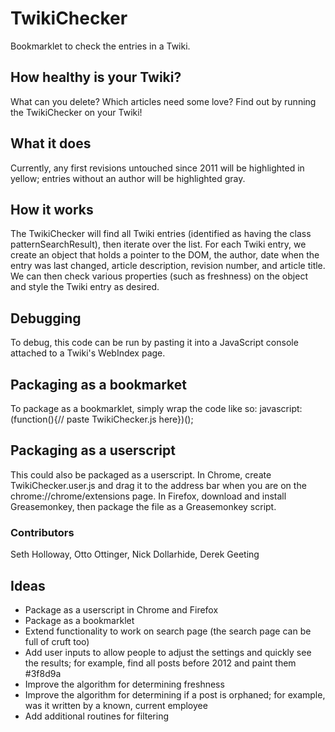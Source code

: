 TwikiChecker
============

Bookmarklet to check the entries in a Twiki.

## How healthy is your Twiki?
What can you delete? Which articles need some love? Find out by running the TwikiChecker on your Twiki! 

## What it does
Currently, any first revisions untouched since 2011 will be highlighted in yellow; entries without an author will be highlighted gray.

## How it works
The TwikiChecker will find all Twiki entries (identified as having the class patternSearchResult), then iterate over the list. For each Twiki entry, we create an object that holds a pointer to the DOM, the author, date when the entry was last changed, article description, revision number, and article title. We can then check various properties (such as freshness) on the object and style the Twiki entry as desired.

## Debugging
To debug, this code can be run by pasting it into a JavaScript console attached to a Twiki's WebIndex page. 

## Packaging as a bookmarket
To package as a bookmarklet, simply wrap the code like so:
javascript:(function(){// paste TwikiChecker.js here})();

## Packaging as a userscript
This could also be packaged as a userscript. In Chrome, create TwikiChecker.user.js and drag it to the address bar when you are on the chrome://chrome/extensions page. In Firefox, download and install Greasemonkey, then package the file as a Greasemonkey script.

### Contributors
Seth Holloway, Otto Ottinger, Nick Dollarhide, Derek Geeting

## Ideas
* Package as a userscript in Chrome and Firefox
* Package as a bookmarklet
* Extend functionality to work on search page (the search page can be full of cruft too)
* Add user inputs to allow people to adjust the settings and quickly see the results; for example, find all posts before 2012 and paint them #3f8d9a
* Improve the algorithm for determining freshness
* Improve the algorithm for determining if a post is orphaned; for example, was it written by a known, current employee
* Add additional routines for filtering